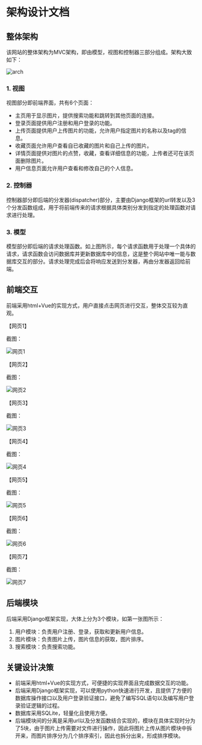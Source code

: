 # 架构设计文档

## 整体架构

该网站的整体架构为MVC架构，即由模型，视图和控制器三部分组成。架构大致如下：

![arch](./arch.png)

### 1. 视图

视图部分即前端界面，共有6个页面：

* 主页用于显示图片，提供搜索功能和跳转到其他页面的连接。
* 登录页面提供用户注册和用户登录的功能。
* 上传页面提供用户上传图片的功能，允许用户指定图片的名称以及tag的信息。
* 收藏页面允许用户查看自已收藏的图片和自己上传的图片。
* 详情页面提供对图片的点赞，收藏，查看详细信息的功能，上传者还可在该页面删除图片。
* 用户信息页面允许用户查看和修改自己的个人信息。

### 2. 控制器

控制器部分即后端的分发器(dispatcher)部分，主要由Django框架的url转发以及3个分发函数组成，用于将前端传来的请求根据具体类别分发到指定的处理函数对请求进行处理。

### 3. 模型

模型部分即后端的请求处理函数。如上图所示，每个请求函数用于处理一个具体的请求，请求函数会访问数据库并更新数据库中的信息，这是整个网站中唯一能与数据库交互的部分。请求处理完成后会将响应发送到分发器，再由分发器返回给前端。

## 前端交互

前端采用html+Vue的实现方式，用户直接点击网页进行交互，整体交互较为直观。

【网页1】

 截图：

![网页1](arch.assets/网页1.png)  



【网页2】

 截图：

![网页2](arch.assets/网页2.png)

 

【网页3】

截图：

![网页3](arch.assets/网页3.png)



【网页4】

截图：

![网页4](arch.assets/网页4.png)



【网页5】

截图：

![网页5](arch.assets/网页5.png)



【网页6】

截图：

![网页6](arch.assets/网页6.png)



【网页7】

截图：

![网页7](arch.assets/网页7.png)



## 后端模块

后端采用Django框架实现，大体上分为3个模块，如第一张图所示：

1. 用户模块：负责用户注册、登录，获取和更新用户信息。
2. 图片模块：负责图片上传，图片信息的获取，图片排序。
3. 搜索模块：负责搜索功能。

## 关键设计决策

* 前端采用html+Vue的实现方式，可便捷的实现界面且完成数据交互的功能。
* 后端采用Django框架实现，可以使用python快速进行开发，且提供了方便的数据库操作接口以及用户登录验证接口，避免了编写SQL语句以及编写用户登录验证逻辑的过程。
* 数据库采用SQLite，轻量化且使用方便。
* 后端模块间的分离是采用url以及分发函数结合实现的，模块在具体实现时分为了5块，由于图片上传需要对文件进行操作，因此将图片上传从图片模块中拆开来，而图片排序分为几个排序索引，因此也拆分出来，形成排序模块。
